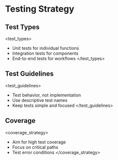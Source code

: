 # Testing Strategy

## Test Types

<test_types>
- Unit tests for individual functions
- Integration tests for components
- End-to-end tests for workflows
</test_types>

## Test Guidelines

<test_guidelines>
- Test behavior, not implementation
- Use descriptive test names
- Keep tests simple and focused
</test_guidelines>

## Coverage

<coverage_strategy>
- Aim for high test coverage
- Focus on critical paths
- Test error conditions
</coverage_strategy>
